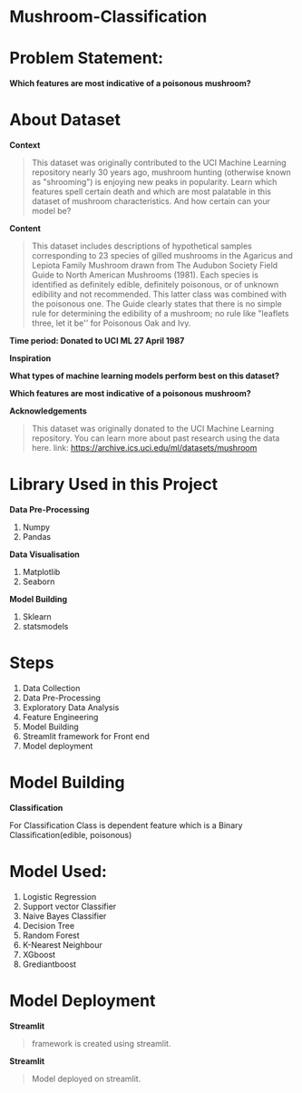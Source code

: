 # Mushroom-Classification


# Problem Statement:
**Which features are most indicative of a poisonous mushroom?**

# About Dataset

**Context**
>  This dataset was originally contributed to the UCI Machine Learning repository nearly 30 years ago, mushroom hunting (otherwise known as "shrooming") is enjoying new peaks in popularity. Learn which features spell certain death and which are most palatable in this dataset of mushroom characteristics. And how certain can your model be?

**Content**
> This dataset includes descriptions of hypothetical samples corresponding to 23 species of gilled mushrooms in the Agaricus and Lepiota Family Mushroom drawn from The Audubon Society Field Guide to North American Mushrooms (1981). Each species is identified as definitely edible, definitely poisonous, or of unknown edibility and not recommended. This latter class was combined with the poisonous one. The Guide clearly states that there is no simple rule for determining the edibility of a mushroom; no rule like "leaflets three, let it be'' for Poisonous Oak and Ivy.

**Time period: Donated to UCI ML 27 April 1987**

**Inspiration**

**What types of machine learning models perform best on this dataset?**

**Which features are most indicative of a poisonous mushroom?**

**Acknowledgements**

> This dataset was originally donated to the UCI Machine Learning repository. You can learn more about past research using the data here.
> link: https://archive.ics.uci.edu/ml/datasets/mushroom

# Library Used in this Project

**Data Pre-Processing**
 1. Numpy
 2. Pandas

**Data Visualisation**

 1. Matplotlib
 2. Seaborn


**Model Building**
 1. Sklearn
 2. statsmodels

# Steps
 1. Data Collection
 2. Data Pre-Processing
 3. Exploratory Data Analysis
 4. Feature Engineering
 5. Model Building
 6. Streamlit framework for Front end
 7. Model deployment


# Model Building

**Classification**

For Classification Class is dependent feature which is a Binary Classification(edible, poisonous)

# Model Used:
 1. Logistic Regression
 2. Support vector Classifier
 3. Naive Bayes Classifier
 4. Decision Tree
 5. Random Forest
 6. K-Nearest Neighbour
 7. XGboost
 8. Grediantboost

# Model Deployment

**Streamlit**
> framework is created using streamlit.

**Streamlit**
> Model deployed on streamlit.













